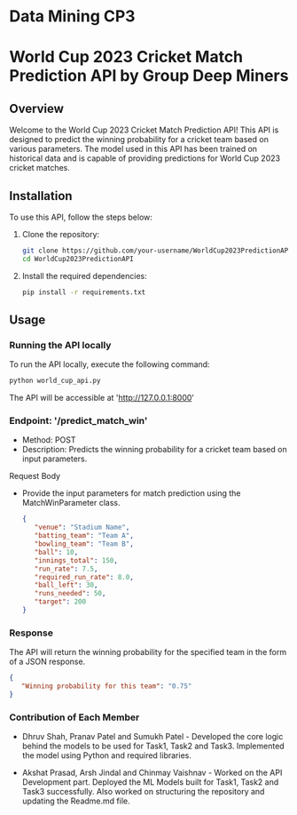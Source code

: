 # Data Mining CP3

# World Cup 2023 Cricket Match Prediction API by Group Deep Miners

## Overview

Welcome to the World Cup 2023 Cricket Match Prediction API! This API is designed to predict the winning probability for a cricket team based on various parameters. The model used in this API has been trained on historical data and is capable of providing predictions for World Cup 2023 cricket matches.

## Installation

To use this API, follow the steps below:

1. Clone the repository:

   ```bash
   git clone https://github.com/your-username/WorldCup2023PredictionAPI.git
   cd WorldCup2023PredictionAPI

2. Install the required dependencies:
   ```bash
   pip install -r requirements.txt


## Usage

### Running the API locally

To run the API locally, execute the following command:

   ```bash
   python world_cup_api.py
   ```

The API will be accessible at 'http://127.0.0.1:8000'

### Endpoint: '/predict_match_win'

- Method: POST
- Description: Predicts the winning probability for a cricket team based on input parameters.
  
Request Body
- Provide the input parameters for match prediction using the MatchWinParameter class.

   
   ```json
   {
      "venue": "Stadium Name",
      "batting_team": "Team A",
      "bowling_team": "Team B",
      "ball": 10,
      "innings_total": 150,
      "run_rate": 7.5,
      "required_run_rate": 8.0,
      "ball_left": 30,
      "runs_needed": 50,
      "target": 200
   }
   ```

### Response 
The API will return the winning probability for the specified team in the form of a JSON response.

   ```Json
   {
      "Winning probability for this team": "0.75"
   }
   ```

### Contribution of Each Member
- Dhruv Shah, Pranav Patel and Sumukh Patel - Developed the core logic behind the models to be used for Task1, Task2 and Task3. Implemented the model using Python and required libraries.

- Akshat Prasad, Arsh Jindal and Chinmay Vaishnav - Worked on the API Development part. Deployed the ML Models built for Task1, Task2 and Task3 successfully. Also worked on structuring the repository and updating the Readme.md file.
  


